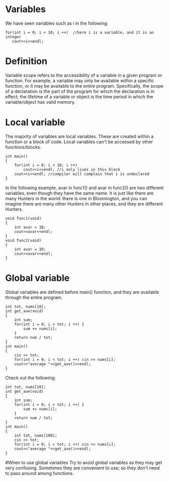 # Variables
We have seen variables such as i in the following:
```
for(int i = 0; i < 10; i ++)  //here i is a variable, and it is an integer
   cout<<i<<endl;
```
# Definition
Variable scope refers to the accessibility of a variable in a given program or function. For example, a variable may only be available within a specific function, or it may be available to the entire program. Specifically, the scope of a declaration is the part of the program for which the declaration is in effect; the lifetime of a variable or object is the time period in which the variable/object has valid memory. 

# Local variable
The majority of variables are local variables. These are created within a function or a block of code. Local variables can't be accessed by other functions/blocks. 
```
int main()
{
	for(int i = 0; i < 10; i ++) 
		cout<<i<<endl; //i only lives in this block
	cout<<i<<endl; //compiler will complain that i is undeclared 
}
```

In the following example, avar in func1() and avar in func2() are two different variables, even though they have the same name. It is just like there are many Hunters in the world: there is one in Bloomington, and you can imagine there are many other Hunters in other places, and they are different Hunters. 
```
void func1(void)
{
	int avar = 10;
	cout<<avar<<endl;
}
void func2(void)
{
	int avar = 10;
	cout<<avar<<endl;
}
```

# Global variable
Global variables are defined before main() function, and they are available through the entire program.
```
int tot, nums[10];
int get_ave(void)
{
	int sum;
	for(int i = 0; i < tot; i ++) {
		sum += nums[i];
	}	
	return num / tot;
}
int main()
{
	cin >> tot;
	for(int i = 0; i < tot; i ++) cin >> nums[i];
	cout<<"average "<<get_ave()<<endl;
}
```

Check out the following:
```
int tot, nums[10];
int get_ave(void)
{
	int sum;
	for(int i = 0; i < tot; i ++) {
		sum += nums[i];
	}	
	return num / tot;
}
int main()
{
	int tot, nums[100];
	cin >> tot;
	for(int i = 0; i < tot; i ++) cin >> nums[i];
	cout<<"average "<<get_ave()<<endl;
}
```

#When to use global variables
Try to avoid global variables as they may get very confusing. Sometimes they are convenient to use; so they don't need to pass around among functions.
